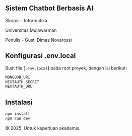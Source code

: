 ## Sistem Chatbot Berbasis AI

Skripsi - Informatika

Universitas Mulawarman

Penulis - Gusti Dimas Novarossi

## Konfigurasi .env.local

Buat file [`.env.local`] pada root proyek, dengan isi berikut:
```bash
MONGODB_URI
NEXTAUTH_SECRET
NEXTAUTH_URL
```

## Instalasi

```bash
npm install
npm run dev
```

© 2025. Untuk keperluan akademis.